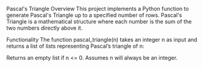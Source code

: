 Pascal's Triangle
Overview
This project implements a Python function to generate Pascal's Triangle up to a specified number of rows. Pascal's Triangle is a mathematical structure where each number is the sum of the two numbers directly above it.

Functionality
The function pascal_triangle(n) takes an integer n as input and returns a list of lists representing Pascal’s triangle of n:

Returns an empty list if n <= 0.
Assumes n will always be an integer.
